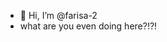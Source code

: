 - 👋 Hi, I’m @farisa-2
- what are you even doing here?!?! 

<!---
farisa-2/farisa-2 is a ✨ special ✨ repository because its `README.md` (this file) appears on your GitHub profile.
You can click the Preview link to take a look at your changes.
--->
